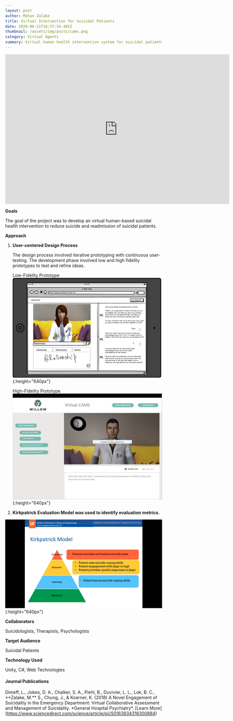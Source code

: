 ```yaml
---
layout: post
author: Mohan Zalake
title: Virtual Intervention for Suicidal Patients
date: 2020-06-21T16:37:54.495Z
thumbnail: /assets/img/posts/cams.png
category: Virtual Agents
summary: Virtual human health intervention system for suicidal patients
---
```

<iframe style="display: block;margin-left:auto;margin-right:auto;" width="720" height="480" src="https://www.youtube.com/embed/ILgiat55bcI" frameborder="0" allow="accelerometer; autoplay; encrypted-media; gyroscope; picture-in-picture" allowfullscreen></iframe>

**Goals**

The goal of the project was to develop an virtual human-based suicidal health intervention to reduce suicide and readmission of suicidal patients.  

**Approach**

1. **User-centered Design Process**

   The design process involved iterative prototyping with continuous user-testing. The development phase involved low and high fidelity prototypes to test and refine ideas.

   Low-Fidelity Prototype
   ![Low Fidelity Prototype image size](/assets/img/posts/cams-lowfi.png "Low Fidelity Prototype"){:height="640px"}

   High-Fidelity Prototype
   ![High Fidelity Prototype image size](/assets/img/posts/cams-highfi.png "High Fidelity Prototype"){:height="640px"}

2. **Kirkpatrick Evaluation Model was used to identify evaluation metrics.**

![Kirkpatrick evaluation model for CAMS image size](/assets/img/posts/cams-kirk.png "Kirkpatrick evaluation model for CAMS"){:height="640px"}

**Collaborators**

Suicidologists, Therapists, Psychologists

**Target Audience**

Suicidal Patients

**Technology Used**

Unity, C#, Web Technologies

#### Journal Publications

Dimeff, L., Jobes, D. A., Chalker, S. A., Piehl, B., Duvivier, L. L., Lok, B. C., \*\*Zalake, M.\*\* S., Chung, J., & Koerner, K. (2018) A Novel Engagement of Suicidality in the Emergency Department: Virtual Collaborative Assessment and Management of Suicidality. \*General Hospital Psychiatry\*. \[Learn More](https://www.sciencedirect.com/science/article/pii/S0163834318300884)